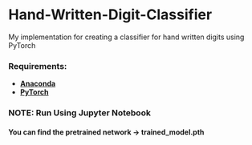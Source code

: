 # Hand-Written-Digit-Classifier
My implementation for creating a classifier for hand written digits using PyTorch

### Requirements:

* **[Anaconda](https://www.anaconda.com/distribution/)**
* **[PyTorch](https://pytorch.org/)**

### NOTE: Run Using Jupyter Notebook

#### You can find the pretrained network -> trained_model.pth
